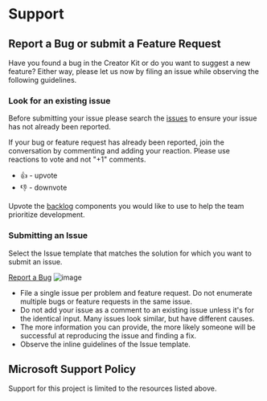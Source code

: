 # Support

## Report a Bug or submit a Feature Request

Have you found a bug in the Creator Kit or do you want to suggest a new feature? Either way, please let us now by filing an issue while observing the following guidelines.

### Look for an existing issue

Before submitting your issue please search the [issues](https://github.com/microsoft/powercat-creator-kit/issues) to ensure your issue has not already been reported.

If your bug or feature request has already been reported, join the conversation by commenting and adding your reaction. Please use reactions to vote and not "+1" comments.

- 👍 - upvote
- 👎 - downvote

Upvote the [backlog](https://github.com/microsoft/powercat-creator-kit/issues?q=is%3Aissue+is%3Aopen+label%3Abacklog) components you would like to use to help the team prioritize development.

### Submitting an Issue

Select the Issue template that matches the solution for which you want to submit an issue.

[Report a Bug](https://github.com/microsoft/powercat-creator-kit/issues/new?assignees=slaouist&labels=bug%2C+needs+triage&template=creator-kit-bug-report.md&title=%5BBUG%5D%3A)
![image](https://user-images.githubusercontent.com/8174072/167647654-4c9947ce-23cf-437a-9d20-96960a9e4580.png)

- File a single issue per problem and feature request. Do not enumerate multiple bugs or feature requests in the same issue.
- Do not add your issue as a comment to an existing issue unless it's for the identical input. Many issues look similar, but have different causes.
- The more information you can provide, the more likely someone will be successful at reproducing the issue and finding a fix.
- Observe the inline guidelines of the Issue template.

## Microsoft Support Policy  

Support for this project is limited to the resources listed above.

